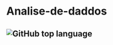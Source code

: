# Analise-de-daddos
## ![GitHub top language](https://img.shields.io/github/languages/top/jumozaga/Analise-de-daddos)
